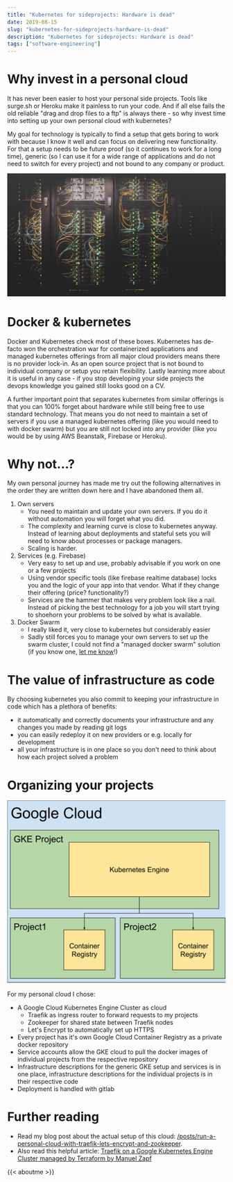 ```yaml
---
title: "Kubernetes for sideprojects: Hardware is dead"
date: 2019-08-15
slug: "kubernetes-for-sideprojects-hardware-is-dead"
description: "Kubernetes for sideprojects: Hardware is dead"
tags: ["software-engineering"]
---
```


# Why invest in a personal cloud
It has never been easier to host your personal side projects. Tools like surge.sh or Heroku make it painless to run your code. And if all else fails the old reliable "drag and drop files to a ftp" is always there - so why invest time into setting up your own personal cloud with kubernetes?

My goal for technology is typically to find a setup that gets boring to work with because I know it well and can focus on delivering new functionality. For that a setup needs to be future proof (so it continues to work for a long time), generic (so I can use it for a wide range of applications and do not need to switch for every project) and not bound to any company or product.

![Photo by Taylor Vick on Unsplash](/img/posts/kubernetes-for-sideprojects-hardware-is-dead/taylor-vick-M5tzZtFCOfs-unsplash.jpg#center)

# Docker & kubernetes
Docker and Kubernetes check most of these boxes. Kubernetes has de-facto won the orchestration war for containerized applications and managed kubernetes offerings from all major cloud providers means there is no provider lock-in. As an open source project that is not bound to individual company or setup you retain flexibility. Lastly learning more about it is useful in any case - if you stop developing your side projects the devops knowledge you gained still looks good on a CV.

A further important point that separates kubernetes from similar offerings is that you can 100% forget about hardware while still being free to use standard technology. That means you do not need to maintain a set of servers if you use a managed kubernetes offering (like you would need to with docker swarm) but you are still not locked into any provider (like you would be by using AWS Beanstalk, Firebase or Heroku).

# Why not...?
My own personal journey has made me try out the following alternatives in the order they are written down here and I have abandoned them all.

1. Own servers
    - You need to maintain and update your own servers. If you do it without automation you will forget what you did.
    - The complexity and learning curve is close to kubernetes anyway. Instead of learning about deployments and stateful sets you will need to know about processes or package managers.
    - Scaling is harder.
2. Services (e.g. Firebase)
    - Very easy to set up and use, probably advisable if you work on one or a few projects
    - Using vendor specific tools (like firebase realtime database) locks you and the logic of your app into that vendor. What if they change their offering (price? functionality?)
    - Services are the hammer that makes very problem look like a nail. Instead of picking the best technology for a job you will start trying to shoehorn your problems to be solved by what is available.
3. Docker Swarm
    - I really liked it, very close to kubernetes but considerably easier
    - Sadly still forces you to manage your own servers to set up the swarm cluster, I could not find a "managed docker swarm" solution (if you know one, <a href="mailto:philip@heltweg.org">let me know</a>!)

# The value of infrastructure as code
By choosing kubernetes you also commit to keeping your infrastructure in code which has a plethora of benefits:

- it automatically and correctly documents your infrastructure and any changes you made by reading git logs
- you can easily redeploy it on new providers or e.g. locally for development
- all your infrastructure is in one place so you don't need to think about how each project solved a problem

# Organizing your projects
![Google Cloud setup for personal cloud](/img/posts/kubernetes-for-sideprojects-hardware-is-dead/google-cloud-setup.svg#center)

For my personal cloud I chose:

- A Google Cloud Kubernetes Engine Cluster as cloud
  - Traefik as ingress router to forward requests to my projects
  - Zookeeper for shared state between Traefik nodes
  - Let's Encrypt to automatically set up HTTPS
- Every project has it's own Google Cloud Container Registry as a private docker repository
- Service accounts allow the GKE cloud to pull the docker images of individual projects from the respective repository
- Infrastructure descriptions for the generic GKE setup and services is in one place, infrastructure descriptions for the individual projects is in their respective code
- Deployment is handled with gitlab



# Further reading
- Read my blog post about the actual setup of this cloud: [/posts/run-a-personal-cloud-with-traefik-lets-encrypt-and-zookeeper](/posts/run-a-personal-cloud-with-traefik-lets-encrypt-and-zookeeper).
- Also read this helpful article: [Traefik on a Google Kubernetes Engine Cluster managed by Terraform by Manuel Zapf](https://medium.com/google-cloud/traefik-on-a-google-kubernetes-engine-cluster-managed-by-terraform-ad871be8ee26)

{{< aboutme >}}